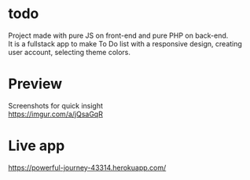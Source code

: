 # todo
Project made with pure JS on front-end and pure PHP on back-end.  
It is a fullstack app to make To Do list with a responsive design, creating user account, selecting theme colors.  
# Preview
Screenshots for quick insight  
https://imgur.com/a/jQsaGqR
# Live app
https://powerful-journey-43314.herokuapp.com/
